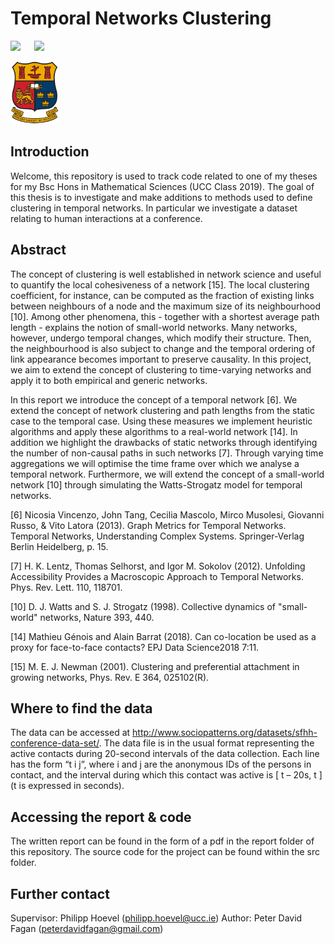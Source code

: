 # Temporal Networks Clustering
<p>
<img src="https://img.shields.io/badge/-peterdavidfagan-blue"> 
&emsp; 
<img src=https://img.shields.io/github/license/peterdavidfagan/Google-Analytics-Customer-Revenue-Prediction>
</p>

<img src='assets/ucc_logo.jpg' height=100>

## Introduction
Welcome, this repository is used to track code related to one of my theses for my Bsc Hons in Mathematical Sciences (UCC Class 2019).
The goal of this thesis is to investigate and make additions to methods used to define clustering in temporal networks. In particular we investigate a dataset relating to human interactions at a conference.

## Abstract
The concept of clustering is well established in network science and useful to quantify the local cohesiveness of a network [15]. The local clustering coefficient, for instance, can be computed as the fraction of existing links between neighbours of a node and the maximum size of its neighbourhood [10]. Among other phenomena, this - together with a shortest average path length - explains the notion of small-world networks. Many networks, however, undergo temporal changes, which modify their structure. Then, the neighbourhood is also subject to change and the temporal ordering of link appearance becomes important to preserve causality. In this project, we aim to extend the concept of clustering to time-varying networks and apply it to both empirical and generic networks.

In this report we introduce the concept of a temporal network [6]. We extend the concept of network clustering and path lengths from the static case to the temporal case. Using these measures we implement heuristic algorithms and apply these algorithms to a real-world network [14]. In addition we highlight the drawbacks of static networks through identifying the number of non-causal paths in such networks [7]. Through varying time aggregations we will optimise the time frame over which we analyse a temporal network. Furthermore, we will extend the concept of a small-world network [10] through simulating the Watts-Strogatz model for temporal networks.

[6] Nicosia Vincenzo, John Tang, Cecilia Mascolo, Mirco Musolesi, Giovanni Russo, & Vito Latora (2013). Graph Metrics for Temporal Networks. Temporal Networks, Understanding Complex Systems. Springer-Verlag Berlin
Heidelberg, p. 15.

[7] H. K. Lentz, Thomas Selhorst, and Igor M. Sokolov (2012). Unfolding Accessibility Provides a Macroscopic Approach to Temporal Networks. Phys. Rev. Lett. 110, 118701.
 
[10] D. J. Watts and S. J. Strogatz (1998). Collective dynamics of "small-world" networks, Nature 393, 440.

[14] Mathieu Génois and Alain Barrat (2018). Can co-location be used as a proxy for face-to-face contacts? EPJ Data Science2018 7:11.

[15] M. E. J. Newman (2001). Clustering and preferential attachment in growing networks, Phys. Rev. E
364, 025102(R).
 
## Where to find the data
The data can be accessed at http://www.sociopatterns.org/datasets/sfhh-conference-data-set/. 
The data file is in the usual format representing the active contacts during 20-second intervals of the data collection. Each line has the form “t i j”, where i and j are the anonymous IDs of the persons in contact, and the interval during which this contact was active is [ t – 20s, t ] (t is expressed in seconds).

## Accessing the report & code
The written report can be found in the form of a pdf in the report folder of this repository. The source code for the project can be found within the src folder.

## Further contact
Supervisor: Philipp Hoevel (philipp.hoevel@ucc.ie)
Author: Peter David Fagan (peterdavidfagan@gmail.com)
